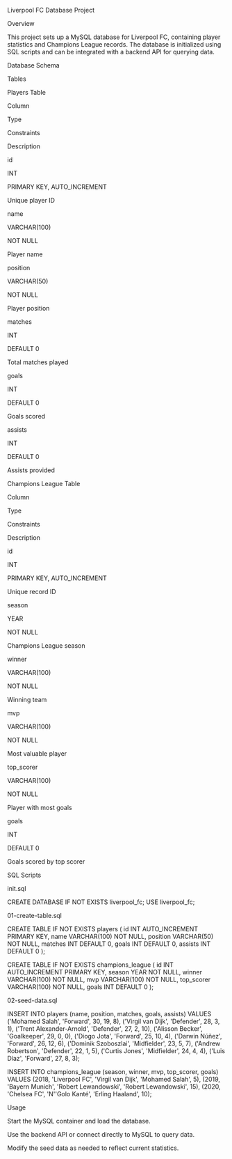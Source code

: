 Liverpool FC Database Project

Overview

This project sets up a MySQL database for Liverpool FC, containing player statistics and Champions League records. The database is initialized using SQL scripts and can be integrated with a backend API for querying data.

Database Schema

Tables

Players Table

Column

Type

Constraints

Description

id

INT

PRIMARY KEY, AUTO_INCREMENT

Unique player ID

name

VARCHAR(100)

NOT NULL

Player name

position

VARCHAR(50)

NOT NULL

Player position

matches

INT

DEFAULT 0

Total matches played

goals

INT

DEFAULT 0

Goals scored

assists

INT

DEFAULT 0

Assists provided

Champions League Table

Column

Type

Constraints

Description

id

INT

PRIMARY KEY, AUTO_INCREMENT

Unique record ID

season

YEAR

NOT NULL

Champions League season

winner

VARCHAR(100)

NOT NULL

Winning team

mvp

VARCHAR(100)

NOT NULL

Most valuable player

top_scorer

VARCHAR(100)

NOT NULL

Player with most goals

goals

INT

DEFAULT 0

Goals scored by top scorer

SQL Scripts

init.sql

CREATE DATABASE IF NOT EXISTS liverpool_fc;
USE liverpool_fc;

01-create-table.sql

CREATE TABLE IF NOT EXISTS players (
    id INT AUTO_INCREMENT PRIMARY KEY,
    name VARCHAR(100) NOT NULL,
    position VARCHAR(50) NOT NULL,
    matches INT DEFAULT 0,
    goals INT DEFAULT 0,
    assists INT DEFAULT 0
);

CREATE TABLE IF NOT EXISTS champions_league (
    id INT AUTO_INCREMENT PRIMARY KEY,
    season YEAR NOT NULL,
    winner VARCHAR(100) NOT NULL,
    mvp VARCHAR(100) NOT NULL,
    top_scorer VARCHAR(100) NOT NULL,
    goals INT DEFAULT 0
);

02-seed-data.sql

INSERT INTO players (name, position, matches, goals, assists) VALUES
('Mohamed Salah', 'Forward', 30, 19, 8),
('Virgil van Dijk', 'Defender', 28, 3, 1),
('Trent Alexander-Arnold', 'Defender', 27, 2, 10),
('Alisson Becker', 'Goalkeeper', 29, 0, 0),
('Diogo Jota', 'Forward', 25, 10, 4),
('Darwin Núñez', 'Forward', 26, 12, 6),
('Dominik Szoboszlai', 'Midfielder', 23, 5, 7),
('Andrew Robertson', 'Defender', 22, 1, 5),
('Curtis Jones', 'Midfielder', 24, 4, 4),
('Luis Díaz', 'Forward', 27, 8, 3);

INSERT INTO champions_league (season, winner, mvp, top_scorer, goals) VALUES
(2018, 'Liverpool FC', 'Virgil van Dijk', 'Mohamed Salah', 5),
(2019, 'Bayern Munich', 'Robert Lewandowski', 'Robert Lewandowski', 15),
(2020, 'Chelsea FC', 'N''Golo Kanté', 'Erling Haaland', 10);

Usage

Start the MySQL container and load the database.

Use the backend API or connect directly to MySQL to query data.

Modify the seed data as needed to reflect current statistics.
